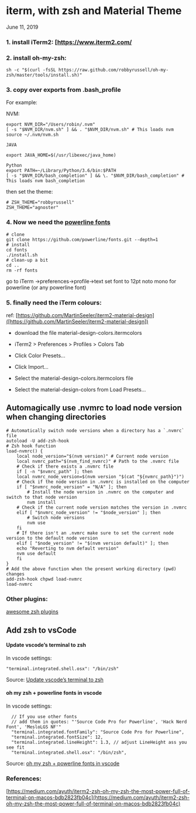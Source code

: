 <link rel="stylesheet" href="/main.css"/>

# iterm, with zsh and Material Theme

June 11, 2019

### 1. install iTerm2: [https://www.iterm2.com/

### 2. install oh-my-zsh:

```Shell 
sh -c "$(curl -fsSL https://raw.github.com/robbyrussell/oh-my-zsh/master/tools/install.sh)"
```

### 3. copy over exports from .bash_profile


For example:

NVM:

```VIM
export NVM_DIR="/Users/robin/.nvm"
[ -s "$NVM_DIR/nvm.sh" ] && . "$NVM_DIR/nvm.sh" # This loads nvm
source ~/.nvm/nvm.sh

JAVA

export JAVA_HOME=$(/usr/libexec/java_home)

Python
export PATH=~/Library/Python/3.6/bin:$PATH
[ -s "$NVM_DIR/bash_completion" ] && \. "$NVM_DIR/bash_completion" # This loads nvm bash_completion
```

then set the theme:
```VIM
# ZSH_THEME="robbyrussell"
ZSH_THEME="agnoster"
```

### 4. Now we need the [powerline fonts]('https://github.com/powerline/fonts')

```Shell
# clone
git clone https://github.com/powerline/fonts.git --depth=1
# install
cd fonts
./install.sh
# clean-up a bit
cd ..
rm -rf fonts
```

go to iTerm ->preferences->profile->text set font to 12pt noto mono for powerline (or any powerline font)


### 5. finally need the iTerm colours:

ref: [https://github.com/MartinSeeler/iterm2-material-design]([https://github.com/MartinSeeler/iterm2-material-design])

 - download the file material-design-colors.itermcolors

 - iTerm2 > Preferences > Profiles > Colors Tab

 - Click Color Presets...

 - Click Import...

 - Select the material-design-colors.itermcolors file

 - Select the material-design-colors from Load Presets...


## Automagically use .nvmrc to load node version when changing directories

```
# Automatically switch node versions when a directory has a `.nvmrc` file
autoload -U add-zsh-hook
# Zsh hook function
load-nvmrc() {
    local node_version="$(nvm version)" # Current node version
    local nvmrc_path="$(nvm_find_nvmrc)" # Path to the .nvmrc file
    # Check if there exists a .nvmrc file
    if [ -n "$nvmrc_path" ]; then
    local nvmrc_node_version=$(nvm version "$(cat "${nvmrc_path}")")
    # Check if the node version in .nvmrc is installed on the computer
    if [ "$nvmrc_node_version" = "N/A" ]; then
        # Install the node version in .nvmrc on the computer and switch to that node version
        nvm install
    # Check if the current node version matches the version in .nvmrc
    elif [ "$nvmrc_node_version" != "$node_version" ]; then
        # Switch node versions
        nvm use
    fi
    # If there isn't an .nvmrc make sure to set the current node version to the default node version
    elif [ "$node_version" != "$(nvm version default)" ]; then
    echo "Reverting to nvm default version"
    nvm use default
    fi
}
# Add the above function when the present working directory (pwd) changes
add-zsh-hook chpwd load-nvmrc
load-nvmrc

```

### Other plugins:

[awesome zsh plugins]('https://github.com/unixorn/awesome-zsh-plugins#plugins')


## Add zsh to vsCode


#### Update vscode’s terminal to zsh


In vscode settings:

```
"terminal.integrated.shell.osx": "/bin/zsh"
```

Source:
[Update vscode’s terminal to zsh](https://medium.com/fbdevclagos/updating-visual-studio-code-default-terminal-shell-from-bash-to-zsh-711c40d6f8dc)



#### oh my zsh + powerline fonts in vscode


In vscode settings:

```
  // If you use other fonts
  // add them in quotes: "'Source Code Pro for Powerline', 'Hack Nerd Font', 'MesloLGS NF'"
  "terminal.integrated.fontFamily": "Source Code Pro for Powerline",
  "terminal.integrated.fontSize": 12,
  "terminal.integrated.lineHeight": 1.3, // adjust LineHeight ass you see fit
  "terminal.integrated.shell.osx": "/bin/zsh",
```

Source: [oh my zsh + powerline fonts in vscode](https://gist.github.com/480/3b41f449686a089f34edb45d00672f28)

### References:

[https://medium.com/ayuth/iterm2-zsh-oh-my-zsh-the-most-power-full-of-terminal-on-macos-bdb2823fb04c](https://medium.com/ayuth/iterm2-zsh-oh-my-zsh-the-most-power-full-of-terminal-on-macos-bdb2823fb04c)









 